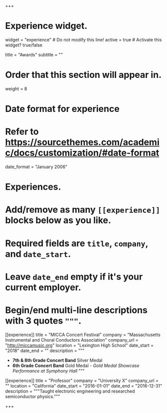 +++
# Experience widget.
widget = "experience"  # Do not modify this line!
active = true  # Activate this widget? true/false

title = "Awards"
subtitle = ""

# Order that this section will appear in.
weight = 8

# Date format for experience
#   Refer to https://sourcethemes.com/academic/docs/customization/#date-format
date_format = "January 2006"

# Experiences.
#   Add/remove as many `[[experience]]` blocks below as you like.
#   Required fields are `title`, `company`, and `date_start`.
#   Leave `date_end` empty if it's your current employer.
#   Begin/end multi-line descriptions with 3 quotes `"""`.
[[experience]]
  title = "MICCA Concert Festival"
  company = "Massachusetts Instrumental and Choral Conductors Association"
  company_url = "http://miccamusic.org"
  location = "Lexington High School"
  date_start = "2018"
  date_end = ""
  description = """
  * **7th & 8th Grade Concert Band** Silver Medal
  * **6th Grade Concert Band** Gold Medal - *Gold Medal Showcase Performance at Symphony Hall*
  """

[[experience]]
  title = "Professor"
  company = "University X"
  company_url = ""
  location = "California"
  date_start = "2016-01-01"
  date_end = "2016-12-31"
  description = """Taught electronic engineering and researched semiconductor physics."""

+++
